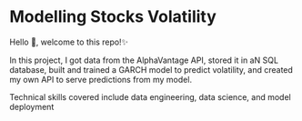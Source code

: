 # Modelling Stocks Volatility 

Hello 👋, welcome to this repo!✨ 

In this project, I got data from the AlphaVantage API, stored it in aN SQL database, built and trained a GARCH model to predict volatility, and created my own API to serve predictions from my model.  



Technical skills covered include data engineering, data science, and model deployment
